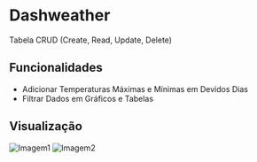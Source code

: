 # Dashweather
Tabela CRUD (Create, Read, Update, Delete)
## Funcionalidades
- Adicionar Temperaturas Máximas e Mínimas em Devidos Dias
- Filtrar Dados em Gráficos e Tabelas
## Visualização
![Imagem1](https://github.com/user-attachments/assets/799eafca-e219-4212-89ff-9aed51d6f821)
![Imagem2](https://github.com/user-attachments/assets/87f3140f-9c47-4084-a804-982bd01d904f)

